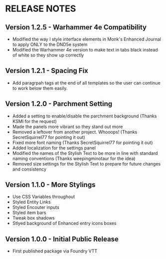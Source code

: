 # RELEASE NOTES

## Version 1.2.5 - Warhammer 4e Compatibility

-   Modified the way I style interface elements in Monk's Enhanced Journal to apply ONLY to the DND5e system
-   Modified the Warhammer 4e version to make text in tabs black instead of white so they show up correctly

## Version 1.2.1 - Spacing Fix

-   Add paragrpah tags at the end of all templates so the user can continue to work below them easily.

## Version 1.2.0 - Parchment Setting

-   Added a setting to enable/disable the parchment background (Thanks KSMI for the request)
-   Made the panels more vibrant so they stand out more
-   Removed a leftover from another project. Whooops! (Thanks SecretSquirrel77 for pointing it out)
-   Fixed more font naming (Thanks SecretSquirrel77 for pointing it out)
-   Added localization for the settings panel
-   Modified the names of the Stylish Text to be more in line with standard naming conventions (Thanks weepingminotaur for the idea)
-   Removed size settings for the Stylish Text to prepare for future changes and consistency

## Version 1.1.0 - More Stylings

-   Use CSS Variables throughout
-   Styled Entity Links
-   Styled Encouter inputs
-   Styled item bars
-   Tweak box shadows
-   Stlyed background of Enhanced entry icons boxes

## Version 1.0.0 - Initial Public Release

-   First published package via Foundry VTT
